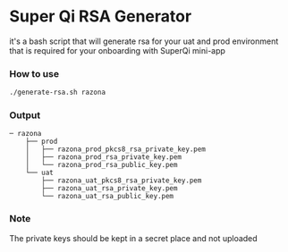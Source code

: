 # Super Qi RSA Generator

it's a bash script that will generate rsa for your uat and prod environment that is required for your onboarding with SuperQi mini-app


### How to use 
```bash
./generate-rsa.sh razona
```

### Output
```
─ razona
    ├── prod
    │   ├── razona_prod_pkcs8_rsa_private_key.pem
    │   ├── razona_prod_rsa_private_key.pem
    │   └── razona_prod_rsa_public_key.pem
    └── uat
        ├── razona_uat_pkcs8_rsa_private_key.pem
        ├── razona_uat_rsa_private_key.pem
        └── razona_uat_rsa_public_key.pem
```

### Note
The private keys should be kept in a secret place and not uploaded
